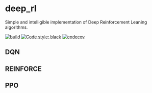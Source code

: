 # deep_rl

Simple and intelligible implementation of Deep Reinforcement Leaning algorithms. 

[![build](https://github.com/qgallouedec/deep_rl/actions/workflows/build.yml/badge.svg)](https://github.com/qgallouedec/deep_rl/actions/workflows/build.yml)
[![Code style: black](https://img.shields.io/badge/code%20style-black-000000.svg)](https://github.com/psf/black)
[![codecov](https://codecov.io/gh/qgallouedec/deep_rl/branch/main/graph/badge.svg?token=tCLRWHpo2L)](https://codecov.io/gh/qgallouedec/deep_rl)


## DQN

## REINFORCE

## PPO
